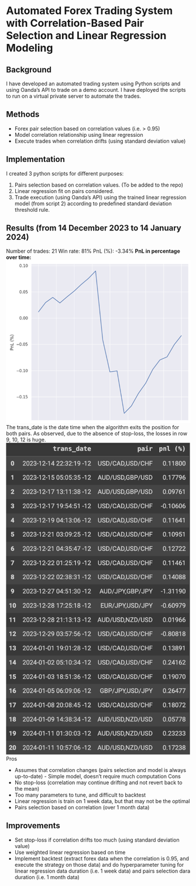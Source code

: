 
# Automated Forex Trading System with Correlation-Based Pair Selection and Linear Regression Modeling

## Background
I have developed an automated trading system using Python scripts and using Oanda’s API to trade on a demo account. I have deployed the scripts to run on a virtual private server to automate the trades.

## Methods
- Forex pair selection based on correlation values (i.e. > 0.95)
- Model correlation relationship using linear regression
- Execute trades when correlation drifts (using standard deviation value) 

## Implementation
I created 3 python scripts for different purposes:
1) Pairs selection based on correlation values. (To be added to the repo)
2) Linear regression fit on pairs considered.
3) Trade execution (using Oanda’s API) using the trained linear regression model (from script 2) according to predefined standard deviation threshold rule.

## Results (from 14 December 2023 to 14 January 2024)
Number of trades: 21 Win rate: 81% PnL (%): -3.34%
**PnL in percentage over time:**
![Graph](graph.png)
The trans_date is the date time when the algorithm exits the position for both pairs. As observed, due to the absence of stop-loss, the losses in row 9, 10, 12 is huge.
![table data](trans_data.png)
Pros
- Assumes that correlation changes (pairs selection and model is always up-to-date) - Simple model, doesn’t require much computation
Cons
- No stop-loss (correlation may continue drifting and not revert back to the mean)
- Too many parameters to tune, and difficult to backtest
- Linear regression is train on 1 week data, but that may not be the optimal
- Pairs selection based on correlation (over 1 month data)

## Improvements
- Set stop-loss if correlation drifts too much (using standard deviation value)
- Use weighted linear regression based on time
- Implement backtest (extract forex data when the correlation is 0.95, and execute the strategy on those data) and do hyperparameter tuning for linear regression data duration (i.e. 1 week data) and pairs selection dara duration (i.e. 1 month data)